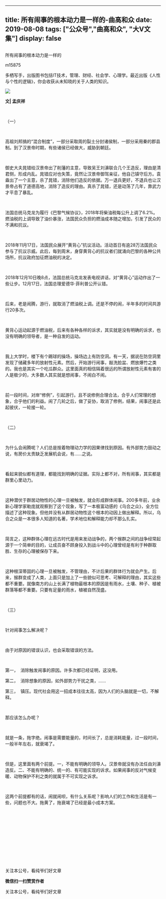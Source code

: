 
---
title:   所有闹事的根本动力是一样的-曲高和众
date: 2019-08-08
tags: ["公众号","曲高和众", "大V文集"]
display: false
---


## 



所有闹事的根本动力是一样的




m15875




多栖写手，出版图书包括IT技术，管理、财经、社会学、心理学。最近出版《人性与个性的逻辑》，你会收获从未知晓的关于人类的知识。


<img class="rich_pages" data-ratio="0.665625" data-s="300,640" src="https://mmbiz.qpic.cn/mmbiz_jpg/fxGMiaL5Zj1gk1occ9pBt4FSNvoicrS5kHg9r8iawWS3Q4IsQFYlZzySicyDbsVlWSmWKkfm3LUhZ6keYlQFGfyVeQ/640?wx_fmt=jpeg" data-type="jpeg" data-w="640" style=""/>

**文| 孟庆祥**



&nbsp;

（一）

&nbsp;

高祖刘邦搞的“混合制度”，一部分采取周的裂土分封诸侯制，一部分采用秦的郡县制。到了汉景帝时期，有些诸侯已经做大，威胁到朝廷。

&nbsp;

御史大夫晁错给汉景帝出了削藩的主意，导致吴王刘濞联合几个王造反，理由是清君侧，形成内乱。晁错应对也失策，竟然让汉景帝御驾亲征，他自己镇守后方。袁盎出了一个主意，杀了晁错，消除他们造反的依据。万一退兵更好，不退兵也让汉景帝占有了道德高地，消除了造反的理由。真杀了晁错，还是动荡了几年，靠武力才平息了暴乱。

&nbsp;

法国总统马克龙为履行《巴黎气候协议》，2018年将柴油税每公升上调了6.2%。燃油税的上调导致了油价暴涨，法国民众负担的燃油成本随之增加，引发了民众的不满和抗议。

&nbsp;

2018年11月17日，法国民众展开“黄背心”抗议活动。活动首日有逾28万法国民众参与了抗议示威。此后，每到周末，身穿黄背心的抗议者们就涌向巴黎的各种公共场所，抗议政府加征燃油税的决定。

&nbsp;

2018年12月10日晚8点，法国总统马克龙发表电视讲话，对“黄背心”运动作出了一些让步。12月17日，法国总理爱德华·菲利普公开认错。

&nbsp;

后来，老是闹腾，游行，就取消了燃油税上调。还是不停的闹，半年多的时间共游行20多次。

&nbsp;

黄背心运动起源于燃油税，后来有各种各样的诉求，其实就是没有明确的诉求，也没有明确的领导者，是一种自发的运动。

&nbsp;

我上大学时，楼下有个踢球的操场，操场边上有防空洞。有一天，据说在防空洞里发现了储藏多年的放射性元素。然后，开始游行闹事，敲洗脸盆、燃放爆竹之类的。我也是其实一个吃瓜群众。这里面真的相信隔着很远的所谓放射性元素有害的人是极少的，大多数人其实就是想闹事，不闹白不闹。

&nbsp;

前一段时间，对岸“修例”，引起游行。且不说修例合理合法，合乎人们常理的想象，合乎他们的利益。闹了几轮之后，做了妥协，取消了修例，结果，闹事还是此起彼伏，一轮接一轮。

&nbsp;

（二）

&nbsp;

为什么会闹腾呢？人们总是按着物理动力学的因果律找到原因。有外部势力鼓动之说，有房价太贵缺乏发展机会说，有……之说。

&nbsp;

看起来貌似都有道理，都能找到明确的证据。实际上都不对，所有闹事，其实都是群里心里动力。

&nbsp;

这种潜伏于群居动物性的心理一旦被触发，就会形成群体闹事。200多年前，业余新心理学家勒庞就观察到了这个现象，写了一本极富动感的《乌合之众》，全方位描述了这种现象。但他并没有从群居动物性这个根本的动因上做出解释。所以，乌合之众是一本很多人知道的名著，学术地位和解释能力却不那么扎实。

&nbsp;

简言之，这种群体心理在远古时代是用来发动战争的，两个猴群之间的战争经常起源于一个简单的目的，让成员奋不顾身投入到战斗中的心理曾经是有利于种群取胜、生存的心理被保存下来。

&nbsp;

这种根深蒂固的心理一旦被触发，不管理由，不计后果的群体行为就会产生。后来，猴群变成了人类，上面只是加上了一些貌似可思考、可解释的理由，其实这些都不重要。就像南方的山上长满了植物最根本的原因是有雨水，土壤、种子、植被群落等都不重要。只要有足量的雨水，植被自然茂盛。

&nbsp;

（三）

&nbsp;

针对闹事怎么解决呢？

&nbsp;

由于对原因的错误认识，也会采取错误的方法。

&nbsp;

第一，&nbsp;&nbsp;消除触发闹事的原因。许多次都已经证明，这没用。

第二，&nbsp;&nbsp;消除想象的原因，如外部势力干扰之类，……

第三，&nbsp;&nbsp;镇压。现代社会用这一招成本往往太高，因为人们的头脑就是一切，不解释。

&nbsp;

那应该怎么办呢？

&nbsp;

就是一条，拖字绝。闹事是需要能量的，时间长了，总是消耗能量，过一段时间，一般半年左右，就衰竭了。

&nbsp;

但是，这里面有两个前提。一，不能有明确的领导人。汉景帝就没有办法任由刘濞造反。二、不能有明确的、统一的、有可能实现的诉求。如果闹事的反对气候变暖、动物保护不利之类的就属于不可实现之诉求。

&nbsp;

这两个前提都有的话，闹就闹呗，有什么关系呢？影响人们的工作和生活是有一些，问题也不大。拖黄了，拖衰竭了已经是最小成本方案。

&nbsp;

&nbsp;

&nbsp;

&nbsp;

&nbsp;

&nbsp;

关注本公号，看纯爷们好文章


**微信扫一扫赞赏作者**






关注本公号，看纯爷们好文章








